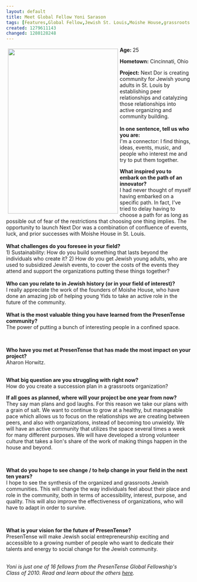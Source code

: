 ```yaml
---
layout: default
title: Meet Global Fellow Yoni Sarason
tags: [Features,Global Fellow,Jewish St. Louis,Moishe House,grassroots Jewish community,PTI 10 interviews]
created: 1279611143
changed: 1280128248
---
```

<p><strong><img width="300" height="450" vspace="5" hspace="5" align="left" alt="" src="/files/a12.jpg" />Age: </strong>25</p>
<p><strong>Hometown:</strong> Cincinnati, Ohio</p>
<p><strong>Project:</strong> Next Dor is creating community for Jewish young adults in St. Louis by establishing peer relationships and catalyzing those relationships into active organizing and community building.<br />
<br />
<strong>In one sentence, tell us who you are:</strong><br />
I'm a connector: I find things, ideas, events, music, and people who interest me and try to put them together.&nbsp;&nbsp; &nbsp;&nbsp;</p>
<div style="margin-top: 0px; margin-bottom: 0px; "><strong>What inspired you to embark on the path of an innovator?</strong><br />
I had never thought of myself having embarked on a specific path. In fact, I've tried to delay having to choose a path for as long as possible out of fear of the restrictions that choosing one thing implies. The opportunity to launch Next Dor was a combination of confluence of events, luck, and prior successes with Moishe House in St. Louis.</div>
<div style="margin-top: 0px; margin-bottom: 0px; ">&nbsp;</div>
<div style="margin-top: 0px; margin-bottom: 0px; "><strong>What challenges do you foresee in your field?</strong><br />
1) Sustainability: How do you build something that lasts beyond the individuals who create it? 2) How do you get Jewish young adults, who are used to subsidized Jewish events, to cover the costs of the events they attend and support the organizations putting these things together?</div>
<div style="margin-top: 0px; margin-bottom: 0px; ">&nbsp;</div>
<div style="margin-top: 0px; margin-bottom: 0px; "><strong>Who can you relate to in Jewish history (or in your field of interest)?</strong><br />
I really appreciate the work of the founders of Moishe House, who have done an amazing job of helping young Yids to take an active role in the future of the community.&nbsp;<br />
&nbsp;</div>
<div style="margin-top: 0px; margin-bottom: 0px; "><strong>What is the most valuable thing you have learned from the PresenTense community?</strong><br />
The power of putting a bunch of interesting people in a confined space.</div>
<p>&nbsp;</p>
<div style="margin-top: 0px; margin-bottom: 0px; "><strong>Who have you met at PresenTense that has made the most impact on your project?</strong><br />
Aharon Horwitz.&nbsp;&nbsp;</div>
<p><br />
<strong>What big question are you struggling with right now?</strong>&nbsp;<br />
How do you create a succession plan in a grassroots organization?</p>
<div style="margin-top: 0px; margin-bottom: 0px; "><strong>If all goes as planned, where will your project be one year from now?<br />
</strong>They say man plans and god laughs. For this reason we take our plans with a grain of salt. We want to continue to grow at a healthy, but manageable pace which allows us to focus on the relationships we are creating between peers, and also with organizations, instead of becoming too unwieldy. We will have an active community that utilizes the space several times a week for many different purposes. We will have developed a strong volunteer culture that takes a lion's share of the work of making things happen in the house and beyond.</div>
<p>&nbsp;</p>
<div style="margin-top: 0px; margin-bottom: 0px; "><strong>What do you hope to see change / to help change in your field in the next ten years?</strong><br />
I hope to see the synthesis of the organized and grassroots Jewish communities. This will change the way individuals feel about their place and role in the community, both in terms of accessibility, interest, purpose, and quality. This will also improve the effectiveness of organizations, who will have to adapt in order to survive.</div>
<p>&nbsp;</p>
<div style="margin-top: 0px; margin-bottom: 0px; "><strong>What is your vision for the future of PresenTense?</strong><br />
PresenTense will make Jewish social entrepreneurship exciting and accessible to a growing number of people who want to dedicate their talents and energy to social change for the Jewish community.</div>
<div style="margin-top: 0px; margin-bottom: 0px; ">&nbsp;</div>
<p><em>Yoni is just one of 16 fellows from the PresenTense Global Fellowship's Class of 2010. Read and learn about the others <a href="http://presentense.org/pti10-interviews">here</a>.</em></p>